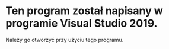 # Ten program został napisany w programie Visual Studio 2019.
Należy go otworzyć przy użyciu tego programu.
